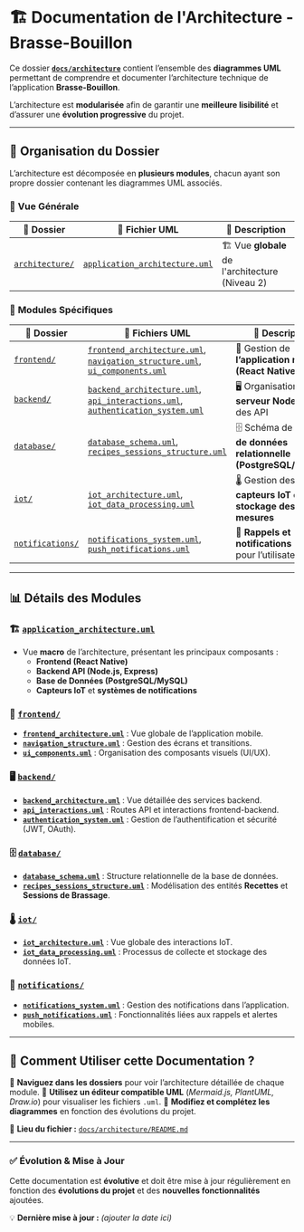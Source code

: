 # 🏗️ Documentation de l'Architecture - Brasse-Bouillon

Ce dossier **[`docs/architecture`](./)** contient l’ensemble des **diagrammes UML** permettant de comprendre et documenter l’architecture technique de l’application **Brasse-Bouillon**.

L’architecture est **modularisée** afin de garantir une **meilleure lisibilité** et d’assurer une **évolution progressive** du projet.

---

## 📂 **Organisation du Dossier**

L’architecture est décomposée en **plusieurs modules**, chacun ayant son propre dossier contenant les diagrammes UML associés.

### 📌 **Vue Générale**

| 📂 Dossier | 📄 Fichier UML | 📌 Description |
|-----------|---------------|---------------|
| [`architecture/`](./) | [`application_architecture.uml`](./application_architecture.uml) | 🏗️ Vue **globale** de l'architecture (Niveau 2) |

### 📌 **Modules Spécifiques**

| 📂 Dossier | 📄 Fichiers UML | 📌 Description |
|-----------|---------------|---------------|
| [`frontend/`](./frontend) | [`frontend_architecture.uml`](./frontend/frontend_architecture.uml), [`navigation_structure.uml`](./frontend/navigation_structure.uml), [`ui_components.uml`](./frontend/ui_components.uml) | 📱 Gestion de **l’application mobile (React Native)** et UI |
| [`backend/`](./backend) | [`backend_architecture.uml`](./backend/backend_architecture.uml), [`api_interactions.uml`](./backend/api_interactions.uml), [`authentication_system.uml`](./backend/authentication_system.uml) | 🖥️ Organisation du **serveur Node.js** et des API |
| [`database/`](./database) | [`database_schema.uml`](./database/database_schema.uml), [`recipes_sessions_structure.uml`](./database/recipes_sessions_structure.uml) | 🗄️ Schéma de **la base de données relationnelle (PostgreSQL/MySQL)** |
| [`iot/`](./iot) | [`iot_architecture.uml`](./iot/iot_architecture.uml), [`iot_data_processing.uml`](./iot/iot_data_processing.uml) | 🌡️ Gestion des **capteurs IoT et stockage des mesures** |
| [`notifications/`](./notifications) | [`notifications_system.uml`](./notifications/notifications_system.uml), [`push_notifications.uml`](./notifications/push_notifications.uml) | 📢 **Rappels et notifications mobiles** pour l’utilisateur |

---

## 📊 **Détails des Modules**

### 🏗️ [`application_architecture.uml`](./application_architecture.uml)

- Vue **macro** de l’architecture, présentant les principaux composants :
  - **Frontend (React Native)**
  - **Backend API (Node.js, Express)**
  - **Base de Données (PostgreSQL/MySQL)**
  - **Capteurs IoT** et **systèmes de notifications**

### 📱 [`frontend/`](./frontend)

- **[`frontend_architecture.uml`](./frontend/frontend_architecture.uml)** : Vue globale de l’application mobile.
- **[`navigation_structure.uml`](./frontend/navigation_structure.uml)** : Gestion des écrans et transitions.
- **[`ui_components.uml`](./frontend/ui_components.uml)** : Organisation des composants visuels (UI/UX).

### 🖥️ [`backend/`](./backend)

- **[`backend_architecture.uml`](./backend/backend_architecture.uml)** : Vue détaillée des services backend.
- **[`api_interactions.uml`](./backend/api_interactions.uml)** : Routes API et interactions frontend-backend.
- **[`authentication_system.uml`](./backend/authentication_system.uml)** : Gestion de l’authentification et sécurité (JWT, OAuth).

### 🗄️ [`database/`](./database)

- **[`database_schema.uml`](./database/database_schema.uml)** : Structure relationnelle de la base de données.
- **[`recipes_sessions_structure.uml`](./database/recipes_sessions_structure.uml)** : Modélisation des entités **Recettes** et **Sessions de Brassage**.

### 🌡️ [`iot/`](./iot)

- **[`iot_architecture.uml`](./iot/iot_architecture.uml)** : Vue globale des interactions IoT.
- **[`iot_data_processing.uml`](./iot/iot_data_processing.uml)** : Processus de collecte et stockage des données IoT.

### 📢 [`notifications/`](./notifications)

- **[`notifications_system.uml`](./notifications/notifications_system.uml)** : Gestion des notifications dans l’application.
- **[`push_notifications.uml`](./notifications/push_notifications.uml)** : Fonctionnalités liées aux rappels et alertes mobiles.

---

## 🚀 **Comment Utiliser cette Documentation ?**

📌 **Naviguez dans les dossiers** pour voir l’architecture détaillée de chaque module.
📌 **Utilisez un éditeur compatible UML** (*Mermaid.js, PlantUML, Draw.io*) pour visualiser les fichiers `.uml`.
📌 **Modifiez et complétez les diagrammes** en fonction des évolutions du projet.

📂 **Lieu du fichier :** [`docs/architecture/README.md`](./README.md)

---

### ✅ **Évolution & Mise à Jour**

Cette documentation est **évolutive** et doit être mise à jour régulièrement en fonction des **évolutions du projet** et des **nouvelles fonctionnalités** ajoutées.

💡 **Dernière mise à jour :** *(ajouter la date ici)*
